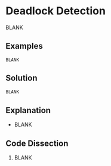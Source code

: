# Deadlock Detection
BLANK

## Examples
```
BLANK
```

## Solution
```python
BLANK
```

## Explanation
* BLANK

## Code Dissection
1. BLANK